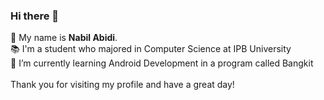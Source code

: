 ### Hi there 👋

👦 My name is **Nabil Abidi**.<br>
📚 I'm a student who majored in Computer Science at IPB University<br>
🌱 I’m currently learning Android Development in a program called Bangkit<br>
<br>
Thank you for visiting my profile and have a great day!

<!--
**nabilabidi/nabilabidi** is a ✨ _special_ ✨ repository because its `README.md` (this file) appears on your GitHub profile.

Here are some ideas to get you started:

- 🔭 I’m currently working on ...
- 🌱 I’m currently learning ...
- 👯 I’m looking to collaborate on ...
- 🤔 I’m looking for help with ...
- 💬 Ask me about ...
- 📫 How to reach me: ...
- 😄 Pronouns: ...
- ⚡ Fun fact: ...
-->
